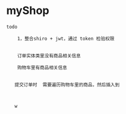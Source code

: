 # myShop
    
    todo
        
        1，整合shiro + jwt，通过 token 检验权限
        
        
        订单实体类里没有商品相关信息
        
        购物车里有商品相关信息
        
       
       提交订单时  需要遍历购物车里的商品，然后插入到
       
       
       
       w

